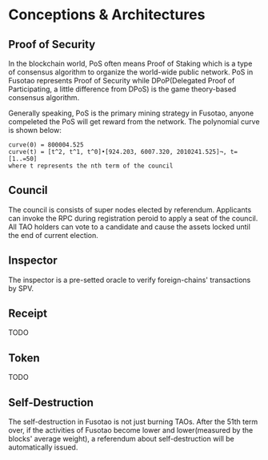 # Conceptions & Architectures

## Proof of Security

In the blockchain world, PoS often means Proof of Staking which is a type of consensus algorithm to organize the world-wide public network. PoS in Fusotao represents Proof of Security while DPoP(Delegated Proof of Participating, a little difference from DPoS) is the game theory-based consensus algorithm.

Generally speaking, PoS is the primary mining strategy in Fusotao, anyone compeleted the PoS will get reward from the network. The polynomial curve is shown below:

```
curve(0) = 800004.525
curve(t) = [t^2, t^1, t^0]•[924.203, 6007.320, 2010241.525]¬, t=[1..=50]
where t represents the nth term of the council
```

## Council

The council is consists of super nodes elected by referendum. Applicants can invoke the RPC during registration peroid to apply a seat of the council. All TAO holders can vote to a candidate and cause the assets locked until the end of current election. 

## Inspector

The inspector is a pre-setted oracle to verify foreign-chains' transactions by SPV.

## Receipt

TODO

## Token

TODO

## Self-Destruction

The self-destruction in Fusotao is not just burning TAOs. After the 51th term over, if the activities of Fusotao become lower and lower(measured by the blocks' average weight), a referendum about self-destruction will be automatically issued.